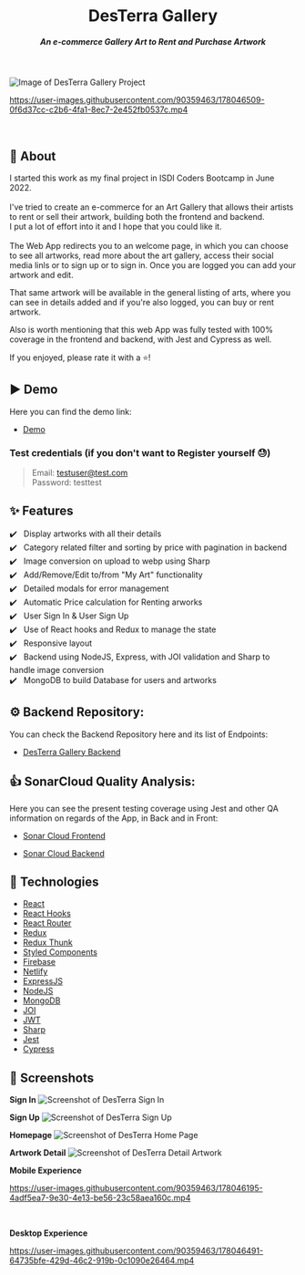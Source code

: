 <h1 align="center">DesTerra Gallery</h1>
<h5 align="center">An e-commerce Gallery Art to Rent and Purchase Artwork</h5><br/>

![Image of DesTerra Gallery Project](https://firebasestorage.googleapis.com/v0/b/desterra-181ac.appspot.com/o/Desterra_logo%20copia.png?alt=media&token=b44ea193-e243-4abd-be7b-c171f3042fef)


https://user-images.githubusercontent.com/90359463/178046509-0f6d37cc-c2b6-4fa1-8ec7-2e452fb0537c.mp4


<br/>

## 🎯 About

I started this work as my final project in ISDI Coders Bootcamp in June 2022.<br/><br/>
I've tried to create an e-commerce for an Art Gallery that allows their artists to rent or sell their artwork, building both the frontend and backend.<br/>
I put a lot of effort into it and I hope that you could like it.<br/><br/>
The Web App redirects you to an welcome page, in which you can choose to see all artworks, read more about the art gallery, access their social media linls or to sign up or to sign in. Once you are logged you can add your artwork and edit.<br/>

That same artwork will be available in the general listing of arts, where you can see in details added and if you're also logged, you can buy or rent artwork.
<br/>

Also is worth mentioning that this web App was fully tested with 100% coverage in the frontend and backend, with Jest and Cypress as well.
<br/>

If you enjoyed, please rate it with a ⭐️!
<br/>

## ▶️ Demo

Here you can find the demo link:

- [Demo](https://desterragallery.netlify.app/home)

### Test credentials (if you don't want to Register yourself 😓)

> Email: testuser@test.com<br/>
> Password: testtest<br/>

## ✨ Features

✔️ &nbsp;&nbsp;Display artworks with all their details<br />
✔️ &nbsp;&nbsp;Category related filter and sorting by price with pagination in backend<br />
✔️ &nbsp;&nbsp;Image conversion on upload to webp using Sharp<br />
✔️ &nbsp;&nbsp;Add/Remove/Edit to/from "My Art" functionality<br />
✔️ &nbsp;&nbsp;Detailed modals for error management<br />
✔️ &nbsp;&nbsp;Automatic Price calculation for Renting arworks<br />
✔️ &nbsp;&nbsp;User Sign In & User Sign Up<br />
✔️ &nbsp;&nbsp;Use of React hooks and Redux to manage the state<br />
✔️ &nbsp;&nbsp;Responsive layout<br />
✔️ &nbsp;&nbsp;Backend using NodeJS, Express, with JOI validation and Sharp to handle image conversion<br />
✔️ &nbsp;&nbsp;MongoDB to build Database for users and artworks<br />

## ⚙️ Backend Repository:

You can check the Backend Repository here and its list of Endpoints:

- [DesTerra Gallery Backend](https://github.com/dmarafon/Des_Terra_Gallery-Back-End)

## 👍 SonarCloud Quality Analysis:

Here you can see the present testing coverage using Jest and other QA information on regards of the App, in Back and in Front:

- [Sonar Cloud Frontend](https://sonarcloud.io/summary/new_code?id=dmarafon_Map_App-Frontend)

- [Sonar Cloud Backend](https://sonarcloud.io/summary/new_code?id=dmarafon_Map_App-Backend)

## 🚀 Technologies

- [React](https://reactjs.org/)
- [React Hooks](https://reactjs.org/docs/hooks-intro.html)
- [React Router](https://reactrouter.com/web/guides/quick-start)
- [Redux](https://redux.js.org/)
- [Redux Thunk](https://github.com/reduxjs/redux-thunk)
- [Styled Components](https://styled-components.com/)
- [Firebase](https://firebase.google.com/)
- [Netlify](https://www.netlify.com)
- [ExpressJS](https://expressjs.com)
- [NodeJS](https://nodejs.org/)
- [MongoDB](https://www.mongodb.com)
- [JOI](https://joi.dev)
- [JWT](https://jwt.io)
- [Sharp](https://sharp.pixelplumbing.com)
- [Jest](https://jestjs.io)
- [Cypress](https://www.cypress.io)

## 📸 Screenshots

**Sign In**
![Screenshot of DesTerra Sign In](https://firebasestorage.googleapis.com/v0/b/desterra-181ac.appspot.com/o/Captura%20de%20pantalla%202022-07-08%20a%20las%2019.21.28.png?alt=media&token=e839f53c-6277-4a71-9ab5-bf02957ff3a0)
<br/>

**Sign Up**
![Screenshot of DesTerra Sign Up](https://firebasestorage.googleapis.com/v0/b/desterra-181ac.appspot.com/o/Captura%20de%20pantalla%202022-07-08%20a%20las%2019.21.36.png?alt=media&token=2598615d-82e2-43c4-b773-aafc2137ad0d)
<br/>

**Homepage**
![Screenshot of DesTerra Home Page](https://firebasestorage.googleapis.com/v0/b/desterra-181ac.appspot.com/o/home.png?alt=media&token=71937ba8-5a4a-4510-9fdc-3b12a19f8985)
<br/>

**Artwork Detail**
![Screenshot of DesTerra Detail Artwork](https://firebasestorage.googleapis.com/v0/b/desterra-181ac.appspot.com/o/Captura%20de%20pantalla%202022-07-08%20a%20las%2019.27.04.png?alt=media&token=b6949fd8-bb3a-4c27-98ed-5d8f6fa09519)
<br/>

**Mobile Experience**

https://user-images.githubusercontent.com/90359463/178046195-4adf5ea7-9e30-4e13-be56-23c58aea160c.mp4



<br/>

**Desktop Experience**


https://user-images.githubusercontent.com/90359463/178046491-64735bfe-429d-46c2-919b-0c1090e26464.mp4


<br/>

